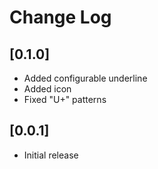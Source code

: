 # Change Log

## [0.1.0]

- Added configurable underline
- Added icon
- Fixed "U+" patterns

## [0.0.1]

- Initial release
